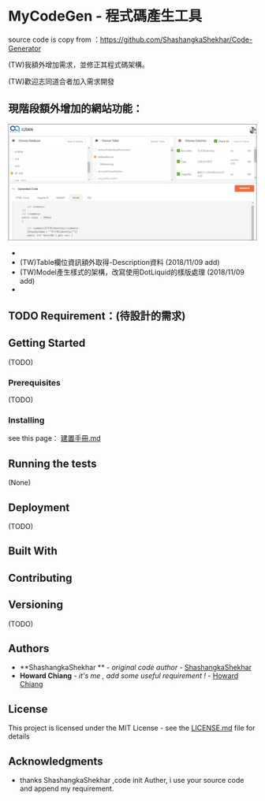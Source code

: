 # MyCodeGen - 程式碼產生工具
source code is copy from ：https://github.com/ShashangkaShekhar/Code-Generator

(TW)我額外增加需求，並修正其程式碼架構。



(TW)歡迎志同道合者加入需求開發



## 現階段額外增加的網站功能：

![1541754879856](README.assets/1541754879856.png)

* 
* (TW)Table欄位資訊額外取得-Description資料  (2018/11/09 add)
* (TW)Model產生樣式的架構，改寫使用DotLiquid的樣版處理  (2018/11/09 add)
* 



## TODO Requirement：(待設計的需求)





## Getting Started

(TODO)

### Prerequisites

(TODO)

### Installing

see this page： [建置手冊.md](https://github.com/hougii/MyCodeGen/blob/master/%E5%BB%BA%E7%BD%AE%E6%89%8B%E5%86%8A.md)

## Running the tests

(None)

## Deployment

(TODO)

## Built With



## Contributing



## Versioning

(TODO)

## Authors

- **ShashangkaShekhar ** - *original code author* - [ShashangkaShekhar](https://github.com/ShashangkaShekhar)
- **Howard Chiang** - *it's me , add some useful requirement !* - [Howard Chiang](https://github.com/hougii)



## License

This project is licensed under the MIT License - see the [LICENSE.md](LICENSE.md) file for details

## Acknowledgments

- thanks  ShashangkaShekhar ,code init Auther,  i use your source code and append my requirement.
